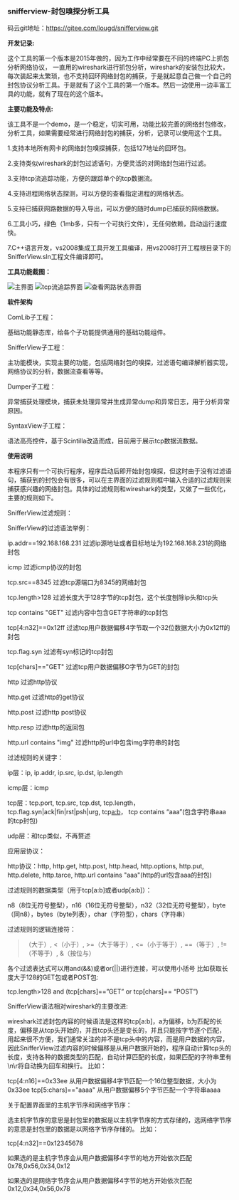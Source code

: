 ### snifferview-封包嗅探分析工具
码云git地址：https://gitee.com/lougd/snifferview.git

 **开发记录:** 

  这个工具的第一个版本是2015年做的，因为工作中经常要在不同的终端PC上抓包分析网络协议， 一直用的wireshark进行抓包分析，wireshark的安装包比较大，每次装起来太繁琐，也不支持回环网络封包的捕获，于是就起意自己做一个自己的封包协议分析工具。于是就有了这个工具的第一个版本。然后一边使用一边丰富工具的功能，就有了现在的这个版本。


 **主要功能及特点:** 

  该工具不是一个demo，是一个稳定，切实可用，功能比较完善的网络封包修改，分析工具，如果需要经常进行网络封包的捕获，分析，记录可以使用这个工具。

1.支持本地所有网卡的网络封包嗅探捕获，包括127地址的回环包。

2.支持类似wireshark的封包过滤语句，方便灵活的对网络封包进行过滤。

3.支持tcp流追踪功能，方便的跟踪单个的tcp数据流。

4.支持进程网络状态探测，可以方便的查看指定进程的网络状态。

5.支持已捕获网路数据的导入导出，可以方便的随时dump已捕获的网络数据。

6.工具小巧，绿色（1mb多，只有一个可执行文件），无任何依赖，启动运行速度快。

7.C++语言开发，vs2008集成工具开发工具编译，用vs2008打开工程根目录下的SnifferView.sln工程文件编译即可。

 **工具功能截图：** 

![主界面](https://images.gitee.com/uploads/images/2019/0922/113913_ebbcaf79_498054.png "1.png")
![tcp流追踪界面](https://images.gitee.com/uploads/images/2019/0922/113932_1ef08d36_498054.png "2.png")
![查看网路状态界面](https://images.gitee.com/uploads/images/2019/0922/114041_80e035a5_498054.png "3.png")

 **软件架构** 

ComLib子工程：

基础功能静态库，给各个子功能提供通用的基础功能组件。

SnifferView子工程：

主功能模块，实现主要的功能，包括网络封包的嗅探，过滤语句编译解析器实现，网络协议的分析，数据流查看等等。

Dumper子工程：

异常捕获处理模块，捕获未处理异常并生成异常dump和异常日志，用于分析异常原因。

SyntaxView子工程：

语法高亮控件，基于Scintilla改造而成，目前用于展示tcp数据流数据。

 **使用说明** 

本程序只有一个可执行程序，程序启动后即开始封包嗅探，但这时由于没有过滤语句，捕获到的封包会有很多，可以在主界面的过滤规则框中输入合适的过滤规则来捕获感兴趣的网络封包。具体的过滤规则和wireshark的类型，又做了一些优化，主要的规则如下。

SnifferView过滤规则：

SnifferView的过滤语法举例：

ip.addr==192.168.168.231   过滤ip源地址或者目标地址为192.168.168.231的网络封包

icmp                       过滤icmp协议的封包

tcp.src==8345              过滤tcp源端口为8345的网络封包

tcp.length>128             过滤长度大于128字节的tcp封包，这个长度刨除ip头和tcp头 

tcp contains "GET"         过滤内容中包含GET字符串的tcp封包

tcp[4:n32]==0x12ff         过滤tcp用户数据偏移4字节取一个32位数据大小为0x12ff的封包

tcp.flag.syn               过滤有syn标记的tcp封包

tcp[chars]=="GET"          过滤tcp用户数据偏移O字节为GET的封包

http                       过滤http协议

http.get                   过滤http的get协议

http.post                  过滤http post协议

http.resp                  过滤http的返回包

http.url contains "img"    过滤http的url中包含img字符串的封包

过滤规则的关键字：

ip层：ip, ip.addr, ip.src, ip.dst, ip.length

icmp层：icmp

tcp层：tcp.port, tcp.src, tcp.dst, tcp.length，tcp.flag.syn|ack|fin|rst|psh|urg, tcp[a:b](a为偏移，b是具体的数据类型，没有a的意思是偏移为0)， tcp contains “aaa”(包含字符串aaa的tcp封包)

udp层：和tcp类似，不再赘述 

应用层协议：

http协议：http, http.get, http.post, http.head, http.options, http.put, http.delete, http.tarce, http.url contains "aaa"(http的url包含aaa的封包)

过滤规则的数据类型（用于tcp[a:b]或者udp[a:b]）：

n8（8位无符号整型），n16（16位无符号整型），n32（32位无符号整型），byte（同n8），bytes（byte列表），char（字符型），chars（字符串）

过滤规则的逻辑连接符：

>（大于）, <（小于）, >=（大于等于）, <=（小于等于）, ==（等于）, !=（不等于）, &（按位与）

各个过滤表达式可以用and(&&)或者or(||)进行连接，可以使用小括号 比如获取长度大于128的GET包或者POST包:

tcp.length>128 and (tcp[chars]==”GET” or tcp[chars]== “POST”)

SnifferView语法相对wireshark的主要改进:

wireshark过滤封包内容的时候语法是这样的tcp[a:b]，a为偏移，b为匹配的长度，偏移是从tcp头开始的，并且tcp头还是变长的，并且只能按字节逐个匹配，用起来很不方便，我们通常关注的并不是tcp头中的内容，而是用户数据的内容，因此SnifferView过滤内容的时候偏移是从用户数据开始的，程序自动计算tcp头的长度，支持各种的数据类型的匹配，自动计算匹配的长度，如果匹配的字符串里有\n\r将自动换为回车和换行。
比如：

tcp[4:n16]==0x33ee             从用户数据偏移4字节匹配一个16位整型数据，大小为0x33ee 
tcp[5:chars]=="aaaa"            从用户数据偏移5个字节匹配一个字符串aaaa

关于配置界面里的主机字节序和网络字节序：

选主机字节序的意思是封包里的数据是以主机字节序的方式存储的，选网络字节序的意思是封包里的数据是以网络字节序存储的。
比如：

tcp[4:n32]==0x12345678

如果选的是主机字节序会从用户数据偏移4字节的地方开始依次匹配0x78,0x56,0x34,0x12

如果选的是网络字节序会从用户数据偏移4字节的地方开始依次匹配0x12,0x34,0x56,0x78

